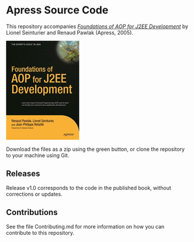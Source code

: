 # Apress Source Code

This repository accompanies [*Foundations of AOP for J2EE Development*](http://www.apress.com/9781590595077) by Lionel Seinturier and Renaud Pawlak (Apress, 2005).

![Cover image](9781590595077.jpg)

Download the files as a zip using the green button, or clone the repository to your machine using Git.

## Releases

Release v1.0 corresponds to the code in the published book, without corrections or updates.

## Contributions

See the file Contributing.md for more information on how you can contribute to this repository.
